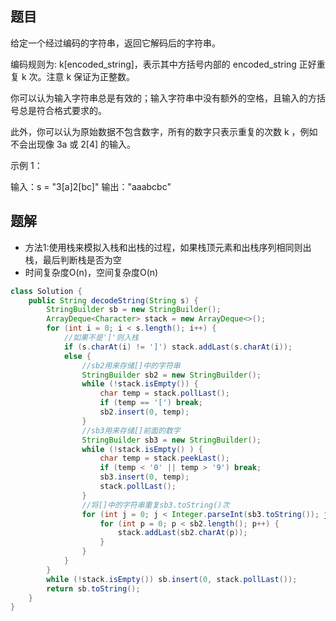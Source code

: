 ## 题目
给定一个经过编码的字符串，返回它解码后的字符串。

编码规则为: k[encoded_string]，表示其中方括号内部的 encoded_string 正好重复 k 次。注意 k 保证为正整数。

你可以认为输入字符串总是有效的；输入字符串中没有额外的空格，且输入的方括号总是符合格式要求的。

此外，你可以认为原始数据不包含数字，所有的数字只表示重复的次数 k ，例如不会出现像 3a 或 2[4] 的输入。



示例 1：

输入：s = "3[a]2[bc]"
输出："aaabcbc"

## 题解
+ 方法1:使用栈来模拟入栈和出栈的过程，如果栈顶元素和出栈序列相同则出栈，最后判断栈是否为空
+ 时间复杂度O(n)，空间复杂度O(n)

```java
class Solution {
    public String decodeString(String s) {
        StringBuilder sb = new StringBuilder();
        ArrayDeque<Character> stack = new ArrayDeque<>();
        for (int i = 0; i < s.length(); i++) {
            //如果不是']'则入栈
            if (s.charAt(i) != ']') stack.addLast(s.charAt(i));
            else {
                //sb2用来存储[]中的字符串
                StringBuilder sb2 = new StringBuilder();
                while (!stack.isEmpty()) {
                    char temp = stack.pollLast();
                    if (temp == '[') break;
                    sb2.insert(0, temp);
                }
                //sb3用来存储[]前面的数字
                StringBuilder sb3 = new StringBuilder();
                while (!stack.isEmpty() ) {
                    char temp = stack.peekLast();
                    if (temp < '0' || temp > '9') break;
                    sb3.insert(0, temp);
                    stack.pollLast();
                }
                //将[]中的字符串重复sb3.toString()次
                for (int j = 0; j < Integer.parseInt(sb3.toString()); j++) {
                    for (int p = 0; p < sb2.length(); p++) {
                        stack.addLast(sb2.charAt(p));
                    }
                }
            }
        }
        while (!stack.isEmpty()) sb.insert(0, stack.pollLast());
        return sb.toString();
    }
}
```
